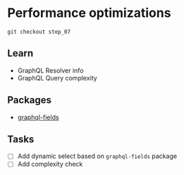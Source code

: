# Performance optimizations

`git checkout step_07`

## Learn
- GraphQL Resolver info
- GraphQL Query complexity

## Packages

- [graphql-fields](https://www.npmjs.com/package/graphql-fields)

## Tasks
- [ ] Add dynamic select based on `graphql-fields` package
- [ ] Add complexity check
